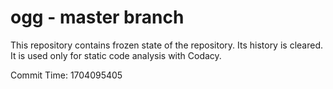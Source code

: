 # ogg - master branch

This repository contains frozen state of the repository.
Its history is cleared. It is used only for static code
analysis with Codacy.

Commit Time: 1704095405